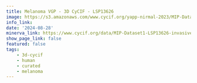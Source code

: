 ```yaml
---
title: Melanoma VGP - 3D CyCIF - LSP13626
image: https://s3.amazonaws.com/www.cycif.org/yapp-nirmal-2023/MIP-Dataset1-LSP13626-invasive-margin-minerva/Hoechst_ffffff-5-HMC_ff0000-MX1_00ff00-MART-1_0000ff.jpg
info_link: 
date: '2024-08-28'
minerva_link: https://www.cycif.org/data/MIP-Dataset1-LSP13626-invasive-margin
show_page_link: false
featured: false
tags:
    - 3d-cycif
    - human
    - curated
    - melanoma
---
```

